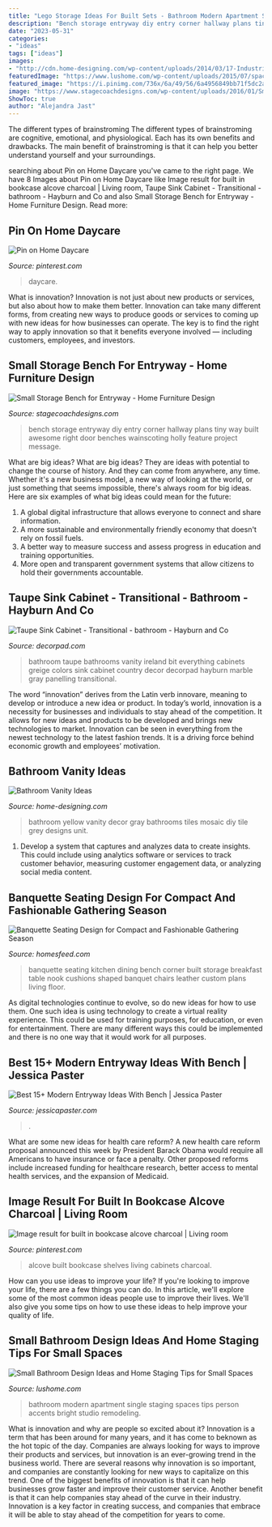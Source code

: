 ```yaml
---
title: "Lego Storage Ideas For Built Sets - Bathroom Modern Apartment Single Staging Spaces Tips Person Accents Bright Studio Remodeling"
description: "Bench storage entryway diy entry corner hallway plans tiny way built awesome right door benches wainscoting holly feature project message"
date: "2023-05-31"
categories:
- "ideas"
tags: ["ideas"]
images:
- "http://cdn.home-designing.com/wp-content/uploads/2014/03/17-Industrial-vanity-unit.jpeg"
featuredImage: "https://www.lushome.com/wp-content/uploads/2015/07/space-saving-small-bathroom-design-remodeling-ideas-20.jpg"
featured_image: "https://i.pinimg.com/736x/6a/49/56/6a4956849bb71f5dc2ac64e7c1bd4e3a.jpg"
image: "https://www.stagecoachdesigns.com/wp-content/uploads/2016/01/Small-Storage-Bench-for-Entryway.jpg"
ShowToc: true
author: "Alejandra Jast"
---
```



The different types of brainstroming
The different types of brainstroming are cognitive, emotional, and physiological. Each has its own benefits and drawbacks. The main benefit of brainstroming is that it can help you better understand yourself and your surroundings.

	

		
searching about Pin on Home Daycare you've came to the right page. We have 8 Images about Pin on Home Daycare like Image result for built in bookcase alcove charcoal | Living room, Taupe Sink Cabinet - Transitional - bathroom - Hayburn and Co and also Small Storage Bench for Entryway - Home Furniture Design. Read more:
		
    
## Pin On Home Daycare

<img loading=lazy src="https://i.pinimg.com/736x/6a/49/56/6a4956849bb71f5dc2ac64e7c1bd4e3a.jpg" onerror="this.onerror=null;this.src='https://tse3.mm.bing.net/th?id=OIP.w73la0K_EUjxQKZa09BY2QAAAA&amp;pid=15.1';" alt="Pin on Home Daycare">

_Source: pinterest.com_

>daycare. 

	

What is innovation?
Innovation is not just about new products or services, but also about how to make them better. Innovation can take many different forms, from creating new ways to produce goods or services to coming up with new ideas for how businesses can operate. The key is to find the right way to apply innovation so that it benefits everyone involved ― including customers, employees, and investors.

    
## Small Storage Bench For Entryway - Home Furniture Design

<img loading=lazy src="https://www.stagecoachdesigns.com/wp-content/uploads/2016/01/Small-Storage-Bench-for-Entryway.jpg" onerror="this.onerror=null;this.src='https://tse1.mm.bing.net/th?id=OIP.wmrsU9zVaT2Bu39CEzlf0AHaJ4&amp;pid=15.1';" alt="Small Storage Bench for Entryway - Home Furniture Design">

_Source: stagecoachdesigns.com_

>bench storage entryway diy entry corner hallway plans tiny way built awesome right door benches wainscoting holly feature project message. 

	

What are big ideas?
What are big ideas? They are ideas with potential to change the course of history. And they can come from anywhere, any time. Whether it's a new business model, a new way of looking at the world, or just something that seems impossible, there's always room for big ideas. Here are six examples of what big ideas could mean for the future:
1. A global digital infrastructure that allows everyone to connect and share information.
2. A more sustainable and environmentally friendly economy that doesn't rely on fossil fuels.
3. A better way to measure success and assess progress in education and training opportunities.
4. More open and transparent government systems that allow citizens to hold their governments accountable.

    
## Taupe Sink Cabinet - Transitional - Bathroom - Hayburn And Co

<img loading=lazy src="https://cdn.decorpad.com/photos/2014/11/30/3623d8c74134.jpg" onerror="this.onerror=null;this.src='https://tse2.mm.bing.net/th?id=OIP.hsWAmVh6mtu_8UeOyt7x7AHaLE&amp;pid=15.1';" alt="Taupe Sink Cabinet - Transitional - bathroom - Hayburn and Co">

_Source: decorpad.com_

>bathroom taupe bathrooms vanity ireland bit everything cabinets greige colors sink cabinet country decor decorpad hayburn marble gray panelling transitional. 

	

The word “innovation” derives from the Latin verb innovare, meaning to develop or introduce a new idea or product. In today’s world, innovation is a necessity for businesses and individuals to stay ahead of the competition. It allows for new ideas and products to be developed and brings new technologies to market. Innovation can be seen in everything from the newest technology to the latest fashion trends. It is a driving force behind economic growth and employees’ motivation.

    
## Bathroom Vanity Ideas

<img loading=lazy src="http://cdn.home-designing.com/wp-content/uploads/2014/03/17-Industrial-vanity-unit.jpeg" onerror="this.onerror=null;this.src='https://tse4.mm.bing.net/th?id=OIP.yfQJ5HMYsmIe2vPdnimhiwHaJ3&amp;pid=15.1';" alt="Bathroom Vanity Ideas">

_Source: home-designing.com_

>bathroom yellow vanity decor gray bathrooms tiles mosaic diy tile grey designs unit. 

	

1. Develop a system that captures and analyzes data to create insights. This could include using analytics software or services to track customer behavior, measuring customer engagement data, or analyzing social media content. 

    
## Banquette Seating Design For Compact And Fashionable Gathering Season

<img loading=lazy src="https://homesfeed.com/wp-content/uploads/2015/11/simple-scandinavian-breakfast-nook-idea-with-table-and-chair-and-glass-window-and-black-leather-upholster-and-patterned-cushions-and-wooden-floor.jpg" onerror="this.onerror=null;this.src='https://tse2.mm.bing.net/th?id=OIP.M0vmCwF2VSLBGJgD2HBAugHaEV&amp;pid=15.1';" alt="Banquette Seating Design for Compact and Fashionable Gathering Season">

_Source: homesfeed.com_

>banquette seating kitchen dining bench corner built storage breakfast table nook cushions shaped banquet chairs leather custom plans living floor. 

	

As digital technologies continue to evolve, so do new ideas for how to use them. One such idea is using technology to create a virtual reality experience. This could be used for training purposes, for education, or even for entertainment. There are many different ways this could be implemented and there is no one way that it would work for all purposes.

    
## Best 15+ Modern Entryway Ideas With Bench | Jessica Paster

<img loading=lazy src="http://jessicapaster.com/wp-content/uploads/2018/05/Entryway-Storage-7.jpg" onerror="this.onerror=null;this.src='https://tse2.mm.bing.net/th?id=OIP.tVlahq3T_KMVoV1mJzyOrAAAAA&amp;pid=15.1';" alt="Best 15+ Modern Entryway Ideas With Bench | Jessica Paster">

_Source: jessicapaster.com_

>. 

	

What are some new ideas for health care reform?
A new health care reform proposal announced this week by President Barack Obama would require all Americans to have insurance or face a penalty. Other proposed reforms include increased funding for healthcare research, better access to mental health services, and the expansion of Medicaid.

    
## Image Result For Built In Bookcase Alcove Charcoal | Living Room

<img loading=lazy src="https://i.pinimg.com/736x/f0/67/e7/f067e758e0f1bb11041b6421cc40bfbd.jpg" onerror="this.onerror=null;this.src='https://tse4.mm.bing.net/th?id=OIP.LjjpYmB_8p53tPCMVAA6HwHaJ3&amp;pid=15.1';" alt="Image result for built in bookcase alcove charcoal | Living room">

_Source: pinterest.com_

>alcove built bookcase shelves living cabinets charcoal. 

	

How can you use ideas to improve your life?
If you're looking to improve your life, there are a few things you can do. In this article, we'll explore some of the most common ideas people use to improve their lives. We'll also give you some tips on how to use these ideas to help improve your quality of life.

    
## Small Bathroom Design Ideas And Home Staging Tips For Small Spaces

<img loading=lazy src="https://www.lushome.com/wp-content/uploads/2015/07/space-saving-small-bathroom-design-remodeling-ideas-20.jpg" onerror="this.onerror=null;this.src='https://tse4.mm.bing.net/th?id=OIP.Cw53NaqyDR6Q5qXdhyQuYgHaJ3&amp;pid=15.1';" alt="Small Bathroom Design Ideas and Home Staging Tips for Small Spaces">

_Source: lushome.com_

>bathroom modern apartment single staging spaces tips person accents bright studio remodeling. 

	

What is innovation and why are people so excited about it?
Innovation is a term that has been around for many years, and it has come to beknown as the hot topic of the day. Companies are always looking for ways to improve their products and services, but innovation is an ever-growing trend in the business world. There are several reasons why innovation is so important, and companies are constantly looking for new ways to capitalize on this trend. One of the biggest benefits of innovation is that it can help businesses grow faster and improve their customer service. Another benefit is that it can help companies stay ahead of the curve in their industry. Innovation is a key factor in creating success, and companies that embrace it will be able to stay ahead of the competition for years to come.

